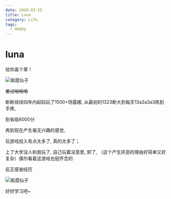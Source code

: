 ```yaml
---
date: 2020-03-25
title: Luna
category: Life
tags:
  - Hobby
---
```


# luna

给你盖个章！

![紫霞仙子](http://shp.qpic.cn/ishow/2735012115/1548055074_-695593207_32429_sProdImgNo_8.jpg/0)

~~爱过哈哈哈~~

断断续续四年内起码玩了1500+场露娜, 从最初的1323断大到每天13a2a3a3练到手疼, 

到省级6000分

再到现在产生毫无兴趣的感觉, 

玩游戏投入有点太多了, 真的太多了；

上了大学没人和我玩了, 自己玩着没意思, 卸了, （这个产生厌恶的理由好简单又好复杂）偶尔看着这游戏也挺怀念的


反正感谢经历

![紫霞仙子](http://shp.qpic.cn/ishow/2735012115/1548055074_-695593207_32429_sProdImgNo_8.jpg/0)

好好学习吧~

